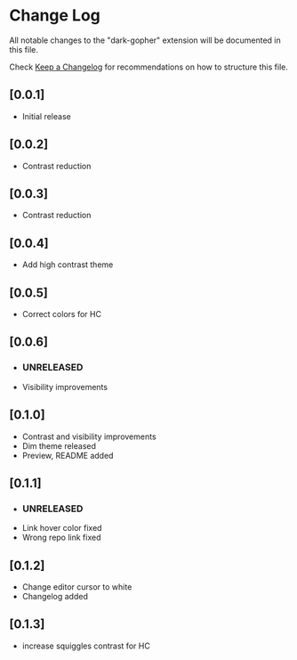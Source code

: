 # Change Log

All notable changes to the "dark-gopher" extension will be documented in this file.

Check [Keep a Changelog](http://keepachangelog.com/) for recommendations on how to structure this file.

## [0.0.1]

- Initial release

## [0.0.2]

- Contrast reduction

## [0.0.3]

- Contrast reduction

## [0.0.4]

- Add high contrast theme

## [0.0.5]

- Correct colors for HC

## [0.0.6]

- ### UNRELEASED
- Visibility improvements

## [0.1.0]

- Contrast and visibility improvements
- Dim theme released
- Preview, README added

## [0.1.1]

- ### UNRELEASED
- Link hover color fixed
- Wrong repo link fixed

## [0.1.2]

- Change editor cursor to white
- Changelog added

## [0.1.3]

- increase squiggles contrast for HC
